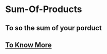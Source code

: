 # Sum-Of-Products
## To so the sum of your porduct 
## [To Know More](https://www.youtube.com/watch?v=sQ4xF-4IysM&t=20s)
